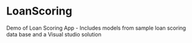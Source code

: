 # LoanScoring
Demo of Loan Scoring App - Includes models from sample loan scoring data base and a Visual studio solution
